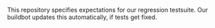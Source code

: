 This repository specifies expectations for our regression testsuite.
Our buildbot updates this automatically, if tests get fixed.
